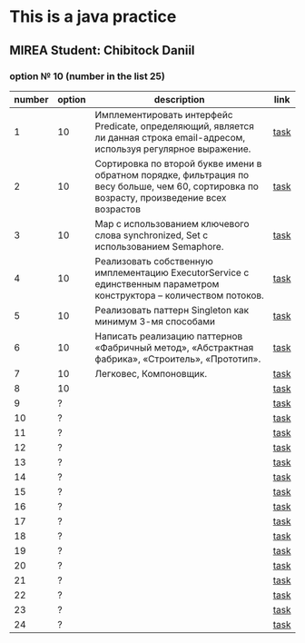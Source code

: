 # This is a java practice

## MIREA Student: Chibitock Daniil

### option № 10 (number in the list 25)

| number | option | description                                                                                                                                 | link                                                    |
|--------|--------|---------------------------------------------------------------------------------------------------------------------------------------------|---------------------------------------------------------|
| 1      | 10     | Имплементировать интерфейс Predicate, определяющий, является ли данная строка email-адресом, используя регулярное выражение.                | [task](./src/main/java/com/company/practics/practic_1)  |
| 2      | 10     | Сортировка по второй букве имени в обратном порядке, фильтрация по весу больше, чем 60, сортировка по возрасту, произведение всех возрастов | [task](./src/main/java/com/company/practics/practic_2)  |
| 3      | 10     | Map с использованием ключевого слова synchronized, Set с использованием Semaphore.                                                          | [task](./src/main/java/com/company/practics/practic_3)  |
| 4      | 10     | Реализовать собственную имплементацию ExecutorService с единственным параметром конструктора – количеством потоков.                         | [task](./src/main/java/com/company/practics/practic_4)  |
| 5      | 10     | Реализовать паттерн Singleton как минимум 3-мя способами                                                                                    | [task](./src/main/java/com/company/practics/practic_5)  |
| 6      | 10     | Написать реализацию паттернов «Фабричный метод», «Абстрактная фабрика», «Строитель», «Прототип».                                            | [task](./src/main/java/com/company/practics/practic_6)  |
| 7      | 10     | Легковес, Компоновщик.                                                                                                                      | [task](./src/main/java/com/company/practics/practic_7)  |
| 8      | 10     |                                                                                                                                             | [task](./src/main/java/com/company/practics/practic_8)  |
| 9      | ?      |                                                                                                                                             | [task](./src/main/java/com/company/practics/practic_9)  |
| 10     | ?      |                                                                                                                                             | [task](./src/main/java/com/company/practics/practic_10) |
| 11     | ?      |                                                                                                                                             | [task](./src/main/java/com/company/practics/practic_11) |
| 12     | ?      |                                                                                                                                             | [task](./src/main/java/com/company/practics/practic_12) |
| 13     | ?      |                                                                                                                                             | [task](./src/main/java/com/company/practics/practic_13) |
| 14     | ?      |                                                                                                                                             | [task](./src/main/java/com/company/practics/practic_14) |
| 15     | ?      |                                                                                                                                             | [task](./src/main/java/com/company/practics/practic_15) |
| 16     | ?      |                                                                                                                                             | [task](./src/main/java/com/company/practics/practic_16) |
| 17     | ?      |                                                                                                                                             | [task](./src/main/java/com/company/practics/practic_17) |
| 18     | ?      |                                                                                                                                             | [task](./src/main/java/com/company/practics/practic_18) |
| 19     | ?      |                                                                                                                                             | [task](./src/main/java/com/company/practics/practic_19) |
| 20     | ?      |                                                                                                                                             | [task](./src/main/java/com/company/practics/practic_20) |
| 21     | ?      |                                                                                                                                             | [task](./src/main/java/com/company/practics/practic_21) |
| 22     | ?      |                                                                                                                                             | [task](./src/main/java/com/company/practics/practic_22) |
| 23     | ?      |                                                                                                                                             | [task](./src/main/java/com/company/practics/practic_23) |
| 24     | ?      |                                                                                                                                             | [task](./src/main/java/com/company/practics/practic_24) |
